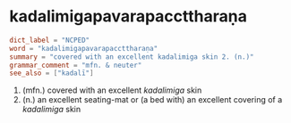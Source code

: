 # kadalimigapavarapaccttharaṇa

``` toml
dict_label = "NCPED"
word = "kadalimigapavarapaccttharaṇa"
summary = "covered with an excellent kadalimiga skin 2. (n.)"
grammar_comment = "mfn. & neuter"
see_also = ["kadalī"]
```

1. (mfn.) covered with an excellent *kadalimiga* skin
2. (n.) an excellent seating\-mat or (a bed with) an excellent covering of a *kadalimiga* skin

